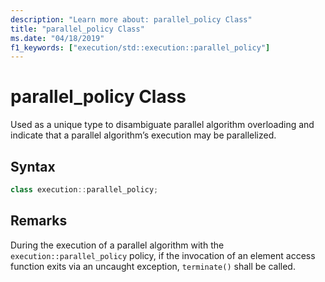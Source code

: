 ```yaml
---
description: "Learn more about: parallel_policy Class"
title: "parallel_policy Class"
ms.date: "04/18/2019"
f1_keywords: ["execution/std::execution::parallel_policy"]
---
```

# parallel_policy Class

Used as a unique type to disambiguate parallel algorithm overloading and indicate that a parallel algorithm’s execution may be parallelized.

## Syntax

```cpp
class execution::parallel_policy;
```

## Remarks

During the execution of a parallel algorithm with the `execution::parallel_policy` policy, if the invocation of an element access function exits via an uncaught exception, `terminate()` shall be called.
